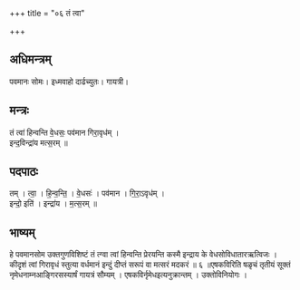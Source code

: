 +++
title = "०६ तं त्वा"

+++
## अधिमन्त्रम्
पवमानः सोमः। इध्मवाहो दार्ढच्युतः। गायत्री।

## मन्त्रः
तं त्वा॑ हिन्वन्ति वे॒धसः॒ पव॑मान गिरा॒वृध॑म् ।  
इन्द॒विन्द्रा॑य मत्स॒रम् ॥

## पदपाठः
तम् । त्वा॒ । हि॒न्व॒न्ति॒ । वे॒धसः॑ । पव॑मान । गि॒रा॒ऽवृध॑म् ।  
इन्दो॒ इति॑ । इन्द्रा॑य । म॒त्स॒रम् ॥

## भाष्यम्
हे पवमानसोम उक्तगुणविशिष्टं तं त्ग्वा त्वां हिन्वन्ति प्रेरयन्ति कस्मै इन्द्राय के वेधसोविधातारऋत्विजः । कीदृशं त्वां गिरावृधं स्तुत्या वर्धमानं इन्दुं दीप्तं सरूपं वा मत्सरं मदकरं ॥ ६ ॥एषकविरिति षळृचं तृतीयं सूक्तं नृमेधनाम्नआङ्गिरसस्यार्षं गायत्रं सौम्यम् । एषकविर्नृमेधइत्यनुक्रान्तम् । उक्तोविनियोगः ।